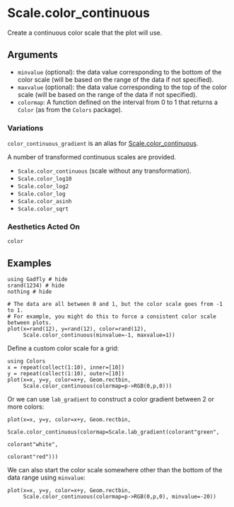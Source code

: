 # Scale.color_continuous

Create a continuous color scale that the plot will use.

## Arguments

  * `minvalue` (optional): the data value corresponding to the bottom of the color scale (will be based on the range of the data if not specified).
  * `maxvalue` (optional): the data value corresponding to the top of the color scale (will be based on the range of the data if not specified).
  * `colormap`: A function defined on the interval from 0 to 1 that returns a `Color` (as from the `Colors` package).

### Variations

`color_continuous_gradient` is an alias for [Scale.color_continuous](@ref).

A number of transformed continuous scales are provided.

  * `Scale.color_continuous` (scale without any transformation).
  * `Scale.color_log10`
  * `Scale.color_log2`
  * `Scale.color_log`
  * `Scale.color_asinh`
  * `Scale.color_sqrt`

### Aesthetics Acted On

`color`

## Examples

```@example 1
using Gadfly # hide
srand(1234) # hide
nothing # hide
```

```@example 1
# The data are all between 0 and 1, but the color scale goes from -1 to 1.
# For example, you might do this to force a consistent color scale between plots.
plot(x=rand(12), y=rand(12), color=rand(12),
     Scale.color_continuous(minvalue=-1, maxvalue=1))
```

Define a custom color scale for a grid:

```@example 1
using Colors
x = repeat(collect(1:10), inner=[10])
y = repeat(collect(1:10), outer=[10])
plot(x=x, y=y, color=x+y, Geom.rectbin,
     Scale.color_continuous(colormap=p->RGB(0,p,0)))
```

Or we can use `lab_gradient` to construct a color gradient between 2 or more colors:

```@example 1
plot(x=x, y=y, color=x+y, Geom.rectbin,
     Scale.color_continuous(colormap=Scale.lab_gradient(colorant"green",
                                                        colorant"white",
                                                        colorant"red")))
```

We can also start the color scale somewhere other than the bottom of the data range using `minvalue`:

```@example 1
plot(x=x, y=y, color=x+y, Geom.rectbin,
     Scale.color_continuous(colormap=p->RGB(0,p,0), minvalue=-20))
```
